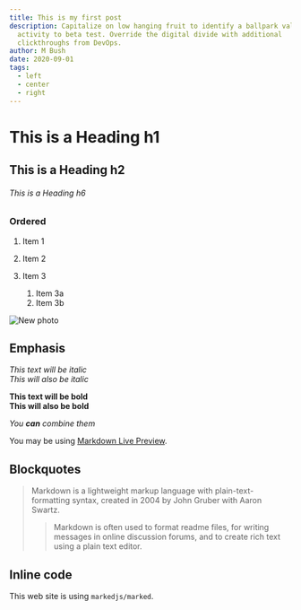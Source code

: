 ```yaml
---
title: This is my first post
description: Capitalize on low hanging fruit to identify a ballpark value added
  activity to beta test. Override the digital divide with additional
  clickthroughs from DevOps.
author: M Bush
date: 2020-09-01
tags:
  - left
  - center
  - right
---
```

# This is a Heading h1

## This is a Heading h2

###### This is a Heading h6

### Ordered

1. Item 1
2. Item 2
3. Item 3

   1. Item 3a
   2. Item 3b

![New photo ](/static/img/8727_010520.jpg "New photo ")

## Emphasis

*This text will be italic*\
*This will also be italic*

**This text will be bold**\
**This will also be bold**

*You **can** combine them*

You may be using [Markdown Live Preview](https://markdownlivepreview.com/).

## Blockquotes

> Markdown is a lightweight markup language with plain-text-formatting syntax, created in 2004 by John Gruber with Aaron Swartz.
>
> > Markdown is often used to format readme files, for writing messages in online discussion forums, and to create rich text using a plain text editor.

## Inline code

This web site is using `markedjs/marked`.